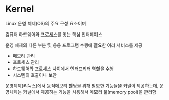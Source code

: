 # Kernel

Linux 운영 체제(OS)의 주요 구성 요소이며 

컴퓨터 하드웨어와 [프로세스](Process.md)를 잇는 핵심 인터페이스

운영 체제의 다른 부분 및 응용 프로그램 수행에 필요한 여러 서비스를 제공

- [메모리](Memory) 관리
- 프로세스 관리
- 하드웨어와 프로세스 사이에서 인터프리터 역할을 수행
- 시스템의 호출이나 보안

운영체제(리눅스)에서 동적메모리 할당을 위해 필요한 기능들을 커널이 제공하는데, 운영체제는 커널에서 제공하는 기능을 사용해서 메모리 풀(memory pool)을 관리함